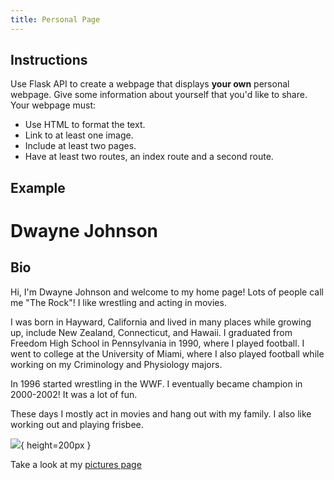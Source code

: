 ```yaml
---
title: Personal Page
---
```


## Instructions

Use Flask API to create a webpage that displays __your own__ personal webpage. Give some information about yourself that you'd like to share. Your webpage must:

- Use HTML to format the text.
- Link to at least one image.
- Include at least two pages.
- Have at least two routes, an index route and a second route.

## Example

# Dwayne Johnson

## Bio

Hi, I'm Dwayne Johnson and welcome to my home page! Lots of people call me "The Rock"! I like wrestling and acting in movies.

I was born in Hayward, California and lived in many places while growing up, include New Zealand, Connecticut, and Hawaii. I graduated from Freedom High School in Pennsylvania in 1990, where I played football. I went to college at the University of Miami, where I also played football while working on my Criminology and Physiology majors.

In 1996 started wrestling in the WWF. I eventually became champion in 2000-2002! It was a lot of fun.

These days I mostly act in movies and hang out with my family. I also like working out and playing frisbee.

![](https://upload.wikimedia.org/wikipedia/commons/thumb/1/1f/Dwayne_Johnson_2014_%28cropped%29.jpg/220px-Dwayne_Johnson_2014_%28cropped%29.jpg){ height=200px }

Take a look at my [pictures page](/pictures)
